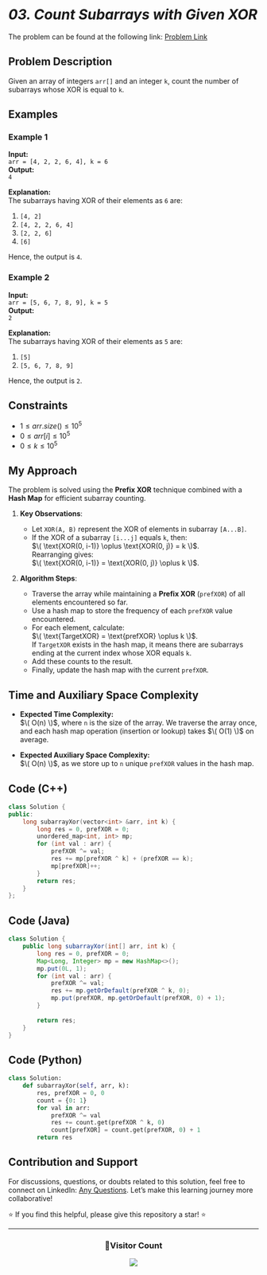 # *03. Count Subarrays with Given XOR*

The problem can be found at the following link: [Problem Link](https://www.geeksforgeeks.org/problems/count-subarray-with-given-xor/1)



## **Problem Description**

Given an array of integers `arr[]` and an integer `k`, count the number of subarrays whose XOR is equal to `k`.



## **Examples**

### **Example 1**

**Input:**  
`arr = [4, 2, 2, 6, 4], k = 6`  
**Output:**  
`4`  

**Explanation:**  
The subarrays having XOR of their elements as `6` are:  
1. `[4, 2]`  
2. `[4, 2, 2, 6, 4]`  
3. `[2, 2, 6]`  
4. `[6]`

Hence, the output is `4`.



### **Example 2**

**Input:**  
`arr = [5, 6, 7, 8, 9], k = 5`  
**Output:**  
`2`  

**Explanation:**  
The subarrays having XOR of their elements as `5` are:  
1. `[5]`  
2. `[5, 6, 7, 8, 9]`

Hence, the output is `2`.



## **Constraints**

- $`1 ≤ arr.size() ≤ 10^5`$
- $`0 ≤ arr[i] ≤ 10^5`$
- $`0 ≤ k ≤ 10^5`$



## **My Approach**

The problem is solved using the **Prefix XOR** technique combined with a **Hash Map** for efficient subarray counting.  

1. **Key Observations**:  
   - Let `XOR(A, B)` represent the XOR of elements in subarray `[A...B]`.  
   - If the XOR of a subarray `[i...j]` equals `k`, then:  
     $\( \text{XOR(0, i-1)} \oplus \text{XOR(0, j)} = k \)$.  
     Rearranging gives:  
     $\( \text{XOR(0, i-1)} = \text{XOR(0, j)} \oplus k \)$.  

2. **Algorithm Steps**:  
   - Traverse the array while maintaining a **Prefix XOR** (`prefXOR`) of all elements encountered so far.
   - Use a hash map to store the frequency of each `prefXOR` value encountered.
   - For each element, calculate:  
     $\( \text{TargetXOR} = \text{prefXOR} \oplus k \)$.  
     If `TargetXOR` exists in the hash map, it means there are subarrays ending at the current index whose XOR equals `k`.
   - Add these counts to the result.
   - Finally, update the hash map with the current `prefXOR`.



## **Time and Auxiliary Space Complexity**

- **Expected Time Complexity:**  
  $\( O(n) \)$, where `n` is the size of the array. We traverse the array once, and each hash map operation (insertion or lookup) takes $\( O(1) \)$ on average.

- **Expected Auxiliary Space Complexity:**  
  $\( O(n) \)$, as we store up to `n` unique `prefXOR` values in the hash map.




## Code (C++)

```cpp
class Solution {
public:
    long subarrayXor(vector<int> &arr, int k) {
        long res = 0, prefXOR = 0;
        unordered_map<int, int> mp;
        for (int val : arr) {
            prefXOR ^= val;
            res += mp[prefXOR ^ k] + (prefXOR == k);
            mp[prefXOR]++;
        }
        return res;
    }
};

```

## Code (Java)

```java
class Solution {
    public long subarrayXor(int[] arr, int k) {
        long res = 0, prefXOR = 0;
        Map<Long, Integer> mp = new HashMap<>();
        mp.put(0L, 1);  
        for (int val : arr) {
            prefXOR ^= val; 
            res += mp.getOrDefault(prefXOR ^ k, 0); 
            mp.put(prefXOR, mp.getOrDefault(prefXOR, 0) + 1); 
        }
        
        return res;
    }
}
```

## Code (Python)

```python
class Solution:
    def subarrayXor(self, arr, k):
        res, prefXOR = 0, 0
        count = {0: 1}
        for val in arr:
            prefXOR ^= val
            res += count.get(prefXOR ^ k, 0)
            count[prefXOR] = count.get(prefXOR, 0) + 1
        return res
```

## **Contribution and Support**

For discussions, questions, or doubts related to this solution, feel free to connect on LinkedIn: [Any Questions](https://www.linkedin.com/in/het-patel-8b110525a/). Let’s make this learning journey more collaborative!

⭐ If you find this helpful, please give this repository a star! ⭐

---

<div align="center">
  <h3><b>📍Visitor Count</b></h3>
</div>

<p align="center">
  <img src="https://profile-counter.glitch.me/Hunterdii/count.svg" />
</p> 
